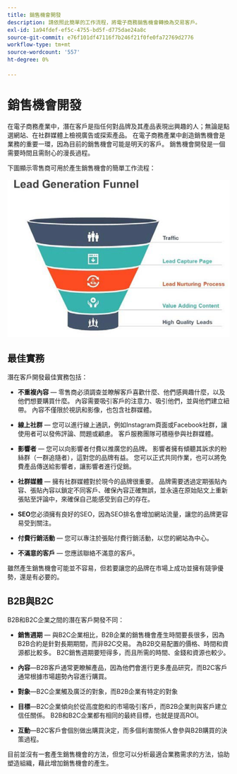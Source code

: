 ```yaml
---
title: 銷售機會開發
description: 請依照此簡單的工作流程，將電子商務銷售機會轉換為交易客戶。
exl-id: 1a94fdef-ef5c-4755-bd5f-d775dae24a8c
source-git-commit: e76f101df47116f7b246f21f0fe0fa72769d2776
workflow-type: tm+mt
source-wordcount: '557'
ht-degree: 0%

---
```


# 銷售機會開發

在電子商務產業中，潛在客戶是指任何對品牌及其產品表現出興趣的人；無論是點選網站、在社群媒體上檢視廣告或探索產品。 在電子商務產業中創造銷售機會是業務的重要一環，因為目前的銷售機會可能是明天的客戶。 銷售機會開發是一個需要時間且需耐心的漫長過程。

下圖顯示零售商可用於產生銷售機會的簡單工作流程：

![潛在客戶產生漏斗圖表](../../assets/playbooks/lead-generation-funnel.png)

## 最佳實務

潛在客戶開發最佳實務包括：

- **不重複內容** — 零售商必須調查並瞭解客戶喜歡什麼、他們感興趣什麼，以及他們想要購買什麼。 內容需要吸引客戶的注意力、吸引他們，並與他們建立紐帶。 內容不僅限於視訊和影像，也包含社群媒體。

- **線上社群** — 您可以進行線上通訊，例如Instagram頁面或Facebook社群，讓使用者可以發佈評論、問題或顧慮。 客戶服務團隊可積極參與社群媒體。

- **影響者** — 您可以向影響者付費以推廣您的品牌。 影響者擁有傾聽其訴求的粉絲群（一群追隨者），這對您的品牌有益。 您可以正式共同作業，也可以將免費產品傳送給影響者，讓影響者進行促銷。

- **社群媒體** — 擁有社群媒體對於現今的品牌很重要。 品牌需要透過定期張貼內容、張貼內容以鎖定不同客戶、確保內容正確無誤，並永遠在原始貼文上重新張貼至評論中，來確保自己能感受到自己的存在。

- **SEO**&#x200B;您必須擁有良好的SEO，因為SEO排名會增加網站流量，讓您的品牌更容易受到關注。

- **付費行銷活動** — 您可以專注於張貼付費行銷活動，以您的網站為中心。

- **不滿意的客戶** — 您應該聯絡不滿意的客戶。

雖然產生銷售機會可能並不容易，但若要讓您的品牌在市場上成功並擁有競爭優勢，還是有必要的。

## B2B與B2C

B2B和B2C企業之間的潛在客戶開發不同：

- **銷售週期** — 與B2C企業相比，B2B企業的銷售機會產生時間要長很多，因為B2B合約是針對長期期間，而非B2C交易。 為B2B交易配置的價格、時間和資源都比較多。 B2C銷售週期要短得多，而且所需的時間、金錢和資源也較少。

- **內容**—B2B客戶通常更瞭解產品，因為他們會進行更多產品研究，而B2C客戶通常根據市場趨勢內容進行購買。

- **對象**—B2C企業觸及廣泛的對象，而B2B企業有特定的對象

- **目標**—B2C企業傾向於從高度飽和的市場吸引客戶，而B2B企業則與客戶建立信任關係。 B2B和B2C企業都有相同的最終目標，也就是提高ROI。

- **互動**—B2C客戶會個別做出購買決定，而多個利害關係人會參與B2B購買的決策過程。

目前並沒有一套產生銷售機會的方法，但您可以分析最適合業務需求的方法，協助塑造組織，藉此增加銷售機會的產生。
